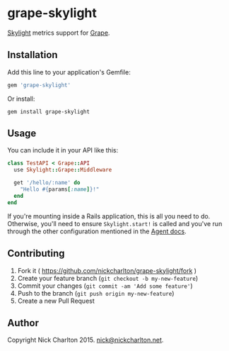 # grape-skylight

[Skylight][] metrics support for [Grape][].

## Installation

Add this line to your application's Gemfile:

```ruby
gem 'grape-skylight'
```

Or install:

```
gem install grape-skylight
```

## Usage

You can include it in your API like this:

```ruby
class TestAPI < Grape::API
  use Skylight::Grape::Middleware

  get '/hello/:name' do
    "Hello #{params[:name]}!"
  end
end
```

If you're mounting inside a Rails application, this is all you need to do.
Otherwise, you'll need to ensure `Skylight.start!` is called and you've run
through the other configuration mentioned in the [Agent docs][].

## Contributing

1. Fork it ( https://github.com/nickcharlton/grape-skylight/fork )
2. Create your feature branch (`git checkout -b my-new-feature`)
3. Commit your changes (`git commit -am 'Add some feature'`)
4. Push to the branch (`git push origin my-new-feature`)
5. Create a new Pull Request

## Author

Copyright Nick Charlton 2015. <nick@nickcharlton.net>.

[Skylight]: https://skylight.io
[Grape]: https://github.com/intridea/grape
[Agent docs]: https://docs.skylight.io/agent/
